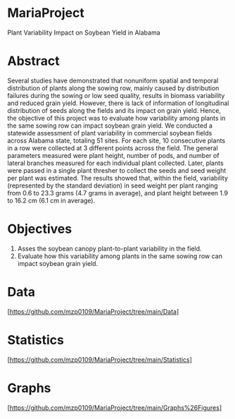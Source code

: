 # MariaProject
Plant Variability Impact on Soybean Yield in Alabama

# Abstract

Several studies have demonstrated that nonuniform spatial and temporal distribution of plants along the sowing row, mainly caused by distribution failures during the sowing or low seed quality, results in biomass variability and reduced grain yield. However, there is lack of information of longitudinal distribution of seeds along the fields and its impact on grain yield. Hence, the objective of this project was to evaluate how variability among plants in the same sowing row can impact soybean grain yield. We conducted a statewide assessment of plant variability in commercial soybean fields across Alabama state, totaling 51 sites. For each site, 10 consecutive plants in a row were collected at 3 different points across the field. The general parameters measured were plant height, number of pods, and number of lateral branches measured for each individual plant collected. Later, plants were passed in a single plant thresher to collect the seeds and seed weight per plant was estimated. The results showed that, within the field, variability (represented by the standard deviation) in seed weight per plant ranging from 0.6 to 23.3 grams (4.7 grams in average), and plant height between 1.9 to 16.2 cm (6.1 cm in average). 

# Objectives

1. Asses the soybean canopy plant-to-plant variability in the field.
2. Evaluate how this variability among plants in the same sowing row can impact soybean grain yield. 

# Data

[https://github.com/mzp0109/MariaProject/tree/main/Data]

# Statistics

[https://github.com/mzp0109/MariaProject/tree/main/Statistics]

# Graphs

[https://github.com/mzp0109/MariaProject/tree/main/Graphs%26Figures]


